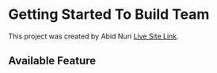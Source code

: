 # Getting Started To Build Team

This project was created by Abid Nuri [Live Site Link](https://github.com/facebook/create-react-app).

## Available Feature

